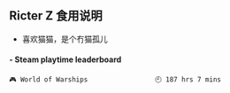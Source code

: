 ## Ricter Z 食用说明
- 喜欢猫猫，是个冇猫孤儿

<!-- steam-box start -->
#### - Steam playtime leaderboard
```text
🎮 World of Warships                 🕘 187 hrs 7 mins
```
<!-- Powered by https://github.com/YouEclipse/steam-box . -->
<!-- steam-box end -->
